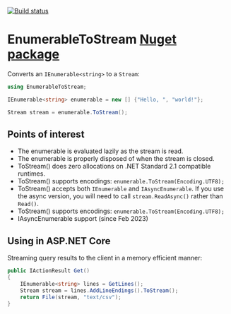 [![Build status](https://ci.appveyor.com/api/projects/status/q4c8f61tjwgv7cwu?svg=true)](https://ci.appveyor.com/project/morpher/enumerabletostream)

# EnumerableToStream [Nuget package][nuget]

Converts an ```IEnumerable<string>``` to a ```Stream```:

```csharp
using EnumerableToStream;

IEnumerable<string> enumerable = new [] {"Hello, ", "world!"};

Stream stream = enumerable.ToStream();
```

## Points of interest

* The enumerable is evaluated lazily as the stream is read.
* The enumerable is properly disposed of when the stream is closed.
* ToStream() does zero allocations on .NET Standard 2.1 compatible runtimes.
* ToStream() supports encodings: `enumerable.ToStream(Encoding.UTF8);`
* ToStream() accepts both `IEnumerable` and `IAsyncEnumerable`.
  If you use the async version, you will need to call `stream.ReadAsync()` rather than `Read()`.
* ToStream() supports encodings: ```enumerable.ToStream(Encoding.UTF8);```
* IAsyncEnumerable support (since Feb 2023)

[nuget]: https://www.nuget.org/packages/EnumerableToStream/

## Using in ASP.NET Core

Streaming query results to the client in a memory efficient manner:

```csharp
public IActionResult Get()
{
    IEnumerable<string> lines = GetLines();
    Stream stream = lines.AddLineEndings().ToStream();
    return File(stream, "text/csv");
}
```
